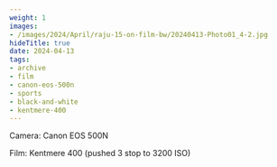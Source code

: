 ```yaml
---
weight: 1
images:
- /images/2024/April/raju-15-on-film-bw/20240413-Photo01_4-2.jpg
hideTitle: true
date: 2024-04-13
tags:
- archive
- film
- canon-eos-500n
- sports
- black-and-white
- kentmere-400
---
```


Camera: Canon EOS 500N

Film: Kentmere 400 (pushed 3 stop to 3200 ISO)